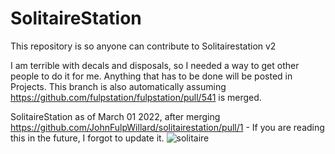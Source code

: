 # SolitaireStation

This repository is so anyone can contribute to Solitairestation v2

I am terrible with decals and disposals, so I needed a way to get other people to do it for me.
Anything that has to be done will be posted in Projects.
This branch is also automatically assuming https://github.com/fulpstation/fulpstation/pull/541 is merged.

SolitaireStation as of March 01 2022, after merging https://github.com/JohnFulpWillard/solitairestation/pull/1 - If you are reading this in the future, I forgot to update it.
![solitaire](https://user-images.githubusercontent.com/53777086/156118004-6bd158ea-e122-43a7-a0d9-b3a0d126b824.png)
